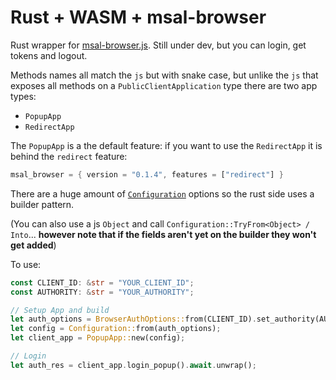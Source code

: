 # Rust + WASM + msal-browser
Rust wrapper for [msal-browser.js](https://github.com/AzureAD/microsoft-authentication-library-for-js). Still under dev, but you can login, get tokens and logout.

Methods names all match the `js` but with snake case, but unlike the `js` that exposes all methods on a `PublicClientApplication` type there are two app types:

- `PopupApp`
- `RedirectApp`

The `PopupApp` is a the default feature: if you want to use the `RedirectApp` it is behind the `redirect` feature:

```rust
msal_browser = { version = "0.1.4", features = ["redirect"] }
```

There are a huge amount of [`Configuration`](https://github.com/AzureAD/microsoft-authentication-library-for-js/blob/dev/lib/msal-browser/docs/configuration.md) options so the rust side uses a builder pattern. 

(You can also use a js `Object` and call `Configuration::TryFrom<Object> / Into`... **however note that if the fields aren't yet on the builder they won't get added**)

To use:


```rust
const CLIENT_ID: &str = "YOUR_CLIENT_ID";
const AUTHORITY: &str = "YOUR_AUTHORITY";

// Setup App and build
let auth_options = BrowserAuthOptions::from(CLIENT_ID).set_authority(AUTHORITY);
let config = Configuration::from(auth_options);
let client_app = PopupApp::new(config);

// Login
let auth_res = client_app.login_popup().await.unwrap();

```